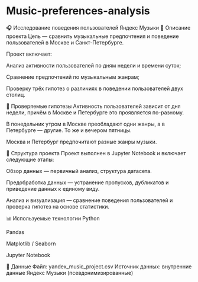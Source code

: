 # Music-preferences-analysis
🎧 Исследование поведения пользователей Яндекс Музыки
📌 Описание проекта
Цель — сравнить музыкальные предпочтения и поведение пользователей в Москве и Санкт-Петербурге.

Проект включает:

Анализ активности пользователей по дням недели и времени суток;

Сравнение предпочтений по музыкальным жанрам;

Проверку трёх гипотез о различиях в поведении пользователей двух столиц.

🧪 Проверяемые гипотезы
Активность пользователей зависит от дня недели, причём в Москве и Петербурге это проявляется по-разному.

В понедельник утром в Москве преобладают одни жанры, а в Петербурге — другие. То же и вечером пятницы.

Москва и Петербург предпочитают разные жанры музыки.

📁 Структура проекта
Проект выполнен в Jupyter Notebook и включает следующие этапы:

Обзор данных — первичный анализ, структура датасета.

Предобработка данных — устранение пропусков, дубликатов и приведение данных к единому виду.

Анализ и визуализация — сравнение поведения пользователей и проверка гипотез на основе статистики.

📊 Используемые технологии
Python

Pandas

Matplotlib / Seaborn

Jupyter Notebook

📂 Данные
Файл: yandex_music_project.csv
Источник данных: внутренние данные Яндекс Музыки (псевдонимизированные)



